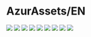 # AzurAssets/EN
![](https://img.shields.io/badge/EN-8.2.272-blue?style=flat-square)
![](https://img.shields.io/badge/CV-584-blue?style=flat-square)
![](https://img.shields.io/badge/L2D-631-blue?style=flat-square)
![](https://img.shields.io/badge/PIC-22-blue?style=flat-square)
![](https://img.shields.io/badge/BGM-22-blue?style=flat-square)
![](https://img.shields.io/badge/CIPHER-45-blue?style=flat-square)
![](https://img.shields.io/badge/MANGA-64-blue?style=flat-square)
![](https://img.shields.io/badge/PAINTING-219-blue?style=flat-square)
![](https://img.shields.io/badge/DORM-57-blue?style=flat-square)